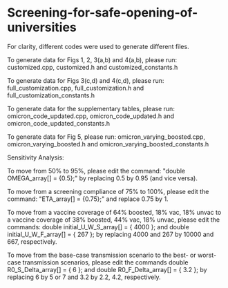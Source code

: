 # Screening-for-safe-opening-of-universities

For clarity, different codes were used to generate different files.

To generate data for Figs 1, 2, 3(a,b) and 4(a,b), please run: customized.cpp, customized.h and customized_constants.h 

To generate data for Figs 3(c,d) and 4(c,d), please run: full_customization.cpp, full_customization.h and full_customization_constants.h 

To generate data for the supplementary tables, please run: omicron_code_updated.cpp, omicron_code_updated.h and omicron_code_updated_constants.h 

To generate data for Fig 5, please run: omicron_varying_boosted.cpp, omicron_varying_boosted.h and omicron_varying_boosted_constants.h


Sensitivity Analysis:

To move from 50% to 95%, please edit the command: "double OMEGA_array[] = {0.5};" by replacing 0.5 by 0.95 (and vice versa). 

To move from a screening compliance of 75% to 100%, please edit the command: "ETA_array[] = {0.75};" and replace 0.75 by 1.

To move from a vaccine coverage of 64% boosted, 18% vac, 18% unvac to a vaccine coverage of 38% boosted, 44% vac, 18% unvac, please edit the commands: double initial_U_W_S_array[] = { 4000 }; and double initial_U_W_F_array[] = { 267 }; by replacing 4000 and 267 by 10000 and 667, respectively.

To move from the base-case transmission scenario to the best- or worst-case transmission scenarios, please edit the commands double R0_S_Delta_array[] = { 6 }; and  double R0_F_Delta_array[] = { 3.2 }; by replacing 6 by 5 or 7 and 3.2 by 2.2, 4.2, respectively.

